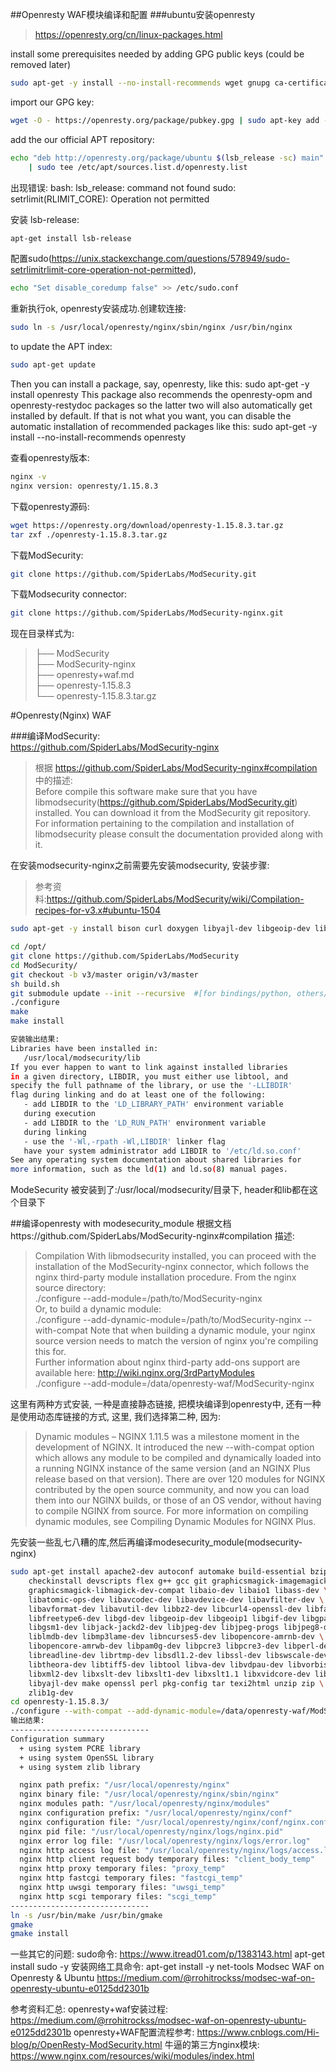 ##Openresty WAF模块编译和配置
###ubuntu安装openresty
>https://openresty.org/cn/linux-packages.html

install some prerequisites needed by adding GPG public keys (could be removed later)
```bash
sudo apt-get -y install --no-install-recommends wget gnupg ca-certificates
```

import our GPG key:
```bash
wget -O - https://openresty.org/package/pubkey.gpg | sudo apt-key add -
```

add the our official APT repository:
```bash
echo "deb http://openresty.org/package/ubuntu $(lsb_release -sc) main" \
    | sudo tee /etc/apt/sources.list.d/openresty.list
```
    
出现错误:
bash: lsb_release: command not found
sudo: setrlimit(RLIMIT_CORE): Operation not permitted

安装 lsb-release:
```bash
apt-get install lsb-release
```

配置sudo(https://unix.stackexchange.com/questions/578949/sudo-setrlimitrlimit-core-operation-not-permitted), 
```bash
echo "Set disable_coredump false" >> /etc/sudo.conf
```

重新执行ok, openresty安装成功.创建软连接:
```bash
sudo ln -s /usr/local/openresty/nginx/sbin/nginx /usr/bin/nginx
```
    
to update the APT index:
```bash
sudo apt-get update
```

Then you can install a package, say, openresty, like this:
sudo apt-get -y install openresty
This package also recommends the openresty-opm and openresty-restydoc packages so the latter two will also automatically get installed by default. If that is not what you want, you can disable the automatic installation of recommended packages like this:
sudo apt-get -y install --no-install-recommends openresty

查看openresty版本:
```bash
nginx -v
nginx version: openresty/1.15.8.3
```

下载openresty源码:
```bash
wget https://openresty.org/download/openresty-1.15.8.3.tar.gz
tar zxf ./openresty-1.15.8.3.tar.gz
```
下载ModSecurity:
```bash
git clone https://github.com/SpiderLabs/ModSecurity.git
```
下载Modsecurity connector:
```bash
git clone https://github.com/SpiderLabs/ModSecurity-nginx.git　
```

现在目录样式为:  
>├── ModSecurity    
├── ModSecurity-nginx  
├── openresty+waf.md  
├── openresty-1.15.8.3  
└── openresty-1.15.8.3.tar.gz  

#Openresty(Nginx) WAF
                
###编译ModSecurity:                
https://github.com/SpiderLabs/ModSecurity-nginx
>根据 https://github.com/SpiderLabs/ModSecurity-nginx#compilation 中的描述:  
Before compile this software make sure that you have libmodsecurity(https://github.com/SpiderLabs/ModSecurity.git) installed.
You can download it from the ModSecurity git repository.
For information pertaining to the compilation and installation of libmodsecurity please consult the documentation provided along with it.

在安装modsecurity-nginx之前需要先安装modsecurity, 安装步骤:
>参考资料:https://github.com/SpiderLabs/ModSecurity/wiki/Compilation-recipes-for-v3.x#ubuntu-1504
```bash
sudo apt-get -y install bison curl doxygen libyajl-dev libgeoip-dev libtool dh-autoreconf libcurl4-gnutls-dev libxml2 libpcre++-dev libxml2-dev openssl git libssl-dev

cd /opt/
git clone https://github.com/SpiderLabs/ModSecurity
cd ModSecurity/
git checkout -b v3/master origin/v3/master
sh build.sh
git submodule update --init --recursive  #[for bindings/python, others/libinjection, test/test-cases/secrules-language-tests]
./configure
make
make install

安装输出结果:
Libraries have been installed in:  
   /usr/local/modsecurity/lib  
If you ever happen to want to link against installed libraries  
in a given directory, LIBDIR, you must either use libtool, and  
specify the full pathname of the library, or use the '-LLIBDIR'  
flag during linking and do at least one of the following:  
   - add LIBDIR to the 'LD_LIBRARY_PATH' environment variable  
   during execution  
   - add LIBDIR to the 'LD_RUN_PATH' environment variable  
   during linking  
   - use the '-Wl,-rpath -Wl,LIBDIR' linker flag  
   have your system administrator add LIBDIR to '/etc/ld.so.conf'  
See any operating system documentation about shared libraries for  
more information, such as the ld(1) and ld.so(8) manual pages.  
```

ModeSecurity 被安装到了:/usr/local/modsecurity/目录下, header和lib都在这个目录下

##编译openresty with modesecurity_module
根据文档https://github.com/SpiderLabs/ModSecurity-nginx#compilation 描述:  
> Compilation
With libmodsecurity installed, you can proceed with the installation of the ModSecurity-nginx connector, which follows the nginx third-party module installation procedure.
From the nginx source directory:  
./configure --add-module=/path/to/ModSecurity-nginx  
Or, to build a dynamic module:  
./configure --add-dynamic-module=/path/to/ModSecurity-nginx --with-compat
Note that when building a dynamic module, your nginx source version needs to match the version of nginx you're compiling this for.  
Further information about nginx third-party add-ons support are available here: http://wiki.nginx.org/3rdPartyModules  
./configure --add-module=/data/openresty-waf/ModSecurity-nginx

这里有两种方式安装, 一种是直接静态链接, 把模块编译到openresty中, 
还有一种是使用动态库链接的方式, 这里, 我们选择第二种, 因为:

> Dynamic modules – NGINX 1.11.5 was a milestone moment in the development of NGINX. It introduced
 the new --with-compat option which allows any module to be compiled and dynamically loaded into a 
running NGINX instance of the same version (and an NGINX Plus release based on that version). 
There are over 120 modules for NGINX contributed by the open source community, and now you can load 
them into our NGINX builds, or those of an OS vendor, without having to compile NGINX from source. 
For more information on compiling dynamic modules, see Compiling Dynamic Modules for NGINX Plus.

先安装一些乱七八糟的库,然后再编译modesecurity_module(modsecurity-nginx)
```bash
sudo apt-get install apache2-dev autoconf automake build-essential bzip2 \
    checkinstall devscripts flex g++ gcc git graphicsmagick-imagemagick-compat \ 
    graphicsmagick-libmagick-dev-compat libaio-dev libaio1 libass-dev \
    libatomic-ops-dev libavcodec-dev libavdevice-dev libavfilter-dev \
    libavformat-dev libavutil-dev libbz2-dev libcurl4-openssl-dev libfaac-dev \ 
    libfreetype6-dev libgd-dev libgeoip-dev libgeoip1 libgif-dev libgpac-dev  \
    libgsm1-dev libjack-jackd2-dev libjpeg-dev libjpeg-progs libjpeg8-dev  \
    liblmdb-dev libmp3lame-dev libncurses5-dev libopencore-amrnb-dev \ 
    libopencore-amrwb-dev libpam0g-dev libpcre3 libpcre3-dev libperl-dev \ 
    libreadline-dev librtmp-dev libsdl1.2-dev libssl-dev libswscale-dev \
    libtheora-dev libtiff5-dev libtool libva-dev libvdpau-dev libvorbis-dev \
    libxml2-dev libxslt-dev libxslt1-dev libxslt1.1 libxvidcore-dev libxvidcore4 \
    libyajl-dev make openssl perl pkg-config tar texi2html unzip zip \
    zlib1g-dev
cd openresty-1.15.8.3/
./configure --with-compat --add-dynamic-module=/data/openresty-waf/ModSecurity-nginx
输出结果:
-------------------------------
Configuration summary
  + using system PCRE library
  + using system OpenSSL library
  + using system zlib library

  nginx path prefix: "/usr/local/openresty/nginx"
  nginx binary file: "/usr/local/openresty/nginx/sbin/nginx"
  nginx modules path: "/usr/local/openresty/nginx/modules"
  nginx configuration prefix: "/usr/local/openresty/nginx/conf"
  nginx configuration file: "/usr/local/openresty/nginx/conf/nginx.conf"
  nginx pid file: "/usr/local/openresty/nginx/logs/nginx.pid"
  nginx error log file: "/usr/local/openresty/nginx/logs/error.log"
  nginx http access log file: "/usr/local/openresty/nginx/logs/access.log"
  nginx http client request body temporary files: "client_body_temp"
  nginx http proxy temporary files: "proxy_temp"
  nginx http fastcgi temporary files: "fastcgi_temp"
  nginx http uwsgi temporary files: "uwsgi_temp"
  nginx http scgi temporary files: "scgi_temp"
-------------------------------
ln -s /usr/bin/make /usr/bin/gmake
gmake
gmake install
```


一些其它的问题:
sudo命令:
https://www.itread01.com/p/1383143.html
apt-get install sudo -y
安装网络工具命令:
apt-get install -y net-tools
Modsec WAF on Openresty & Ubuntu
https://medium.com/@rrohitrockss/modsec-waf-on-openresty-ubuntu-e0125dd2301b

参考资料汇总:
    openresty+waf安装过程:
    https://medium.com/@rrohitrockss/modsec-waf-on-openresty-ubuntu-e0125dd2301b
    openresty+WAF配置流程参考:
    https://www.cnblogs.com/Hi-blog/p/OpenResty-ModSecurity.html
    牛逼的第三方nginx模块:
    https://www.nginx.com/resources/wiki/modules/index.html
